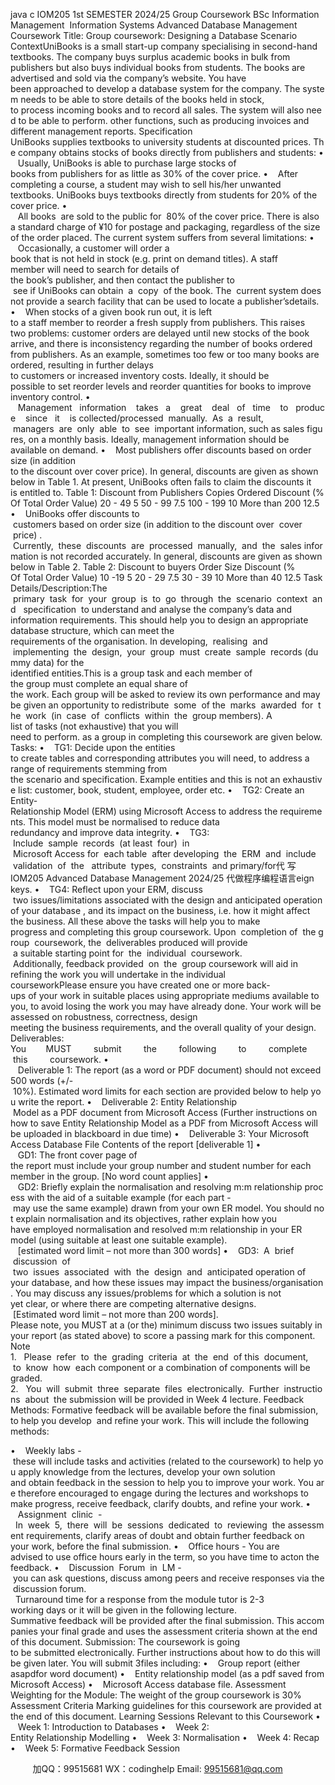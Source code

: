 java c
IOM205
1st SEMESTER 2024/25 Group Coursework
BSc Information Management  Information Systems
Advanced Database Management
Coursework Title:
Group coursework: Designing a Database
Scenario
ContextUniBooks is a small start-up company specialising in second-hand textbooks. The company buys surplus academic books in bulk from publishers but also buys individual books from students. The books are advertised and sold via the company’s website. You have been approached to develop a database system for the company. The system needs to be able to store details of the books held in stock, to process incoming books and to record all sales. The system will also need to be able to perform. other functions, such as producing invoices and different management reports.
Specification
UniBooks supplies textbooks to university students at discounted prices. The company obtains stocks of books directly from publishers and students:
•    Usually, UniBooks is able to purchase large stocks of books from publishers for as little as 30% of the cover price.
•    After completing a course, a student may wish to sell his/her unwanted textbooks. UniBooks buys textbooks directly from students for 20% of the cover price.
•    All books  are sold to the public for  80% of the cover price. There is also a standard charge of ¥10 for postage and packaging, regardless of the size of the order placed.
The current system suffers from several limitations:
•    Occasionally, a customer will order a book that is not held in stock (e.g. print on demand titles). A staff member will need to search for details of the book’s publisher, and then contact the publisher to  see if UniBooks can obtain  a  copy  of the book. The  current system does not provide a search facility that can be used to locate a publisher’sdetails.
•    When stocks of a given book run out, it is left to a staff member to reorder a fresh supply from publishers. This raises two problems: customer orders are delayed until new stocks of the book arrive, and there is inconsistency regarding the number of books ordered from publishers. As an example, sometimes too few or too many books are ordered, resulting in further delays to customers or increased inventory costs. Ideally, it should be possible to set reorder levels and reorder quantities for books to improve inventory control.
•    Management   information    takes   a    great    deal   of   time    to   produce    since   it    is collected/processed  manually.  As  a  result,  managers  are  only  able  to  see  important information, such as sales figures, on a monthly basis. Ideally, management information should be available on demand.
•    Most publishers offer discounts based on order size (in addition to the discount over cover price). In general, discounts are given as shown below in Table 1. At present, UniBooks often fails to claim the discounts it is entitled to.
Table 1: Discount from Publishers
Copies Ordered
Discount
(% Of Total Order Value)
20 - 49
5
50 - 99
7.5
100 - 199
10
More than 200
12.5
•    UniBooks offer discounts to  customers based on order size (in addition to the discount over  cover  price) .  Currently,  these  discounts  are  processed  manually,  and  the  sales information is not recorded accurately. In general, discounts are given as shown below in Table 2.
Table 2: Discount to buyers
Order Size
Discount
(% Of Total Order Value)
10 -19
5
20 - 29
7.5
30 - 39
10
More than 40
12.5
Task Details/Description:The  primary  task  for  your  group  is  to  go  through  the  scenario  context  and   specification  to understand and analyse the company’s data and information requirements. This should help you to design an appropriate database structure, which can meet the requirements of the organisation. In developing,  realising  and  implementing  the  design,  your  group  must  create  sample  records (dummy data) for the identified entities.This is a group task and each member of the group must complete an equal share of the work. Each group will be asked to review its own performance and may be given an opportunity to redistribute  some  of the  marks  awarded  for  the  work  (in  case  of  conflicts  within  the  group members). A list of tasks (not exhaustive) that you will need to perform. as a group in completing this coursework are given below.
Tasks:
•    TG1: Decide upon the entities to create tables and corresponding attributes you will need, to address a range of requirements stemming from the scenario and specification. Example entities and this is not an exhaustive list: customer, book, student, employee, order etc.
•    TG2: Create an Entity-Relationship Model (ERM) using Microsoft Access to address the requirements. This model must be normalised to reduce data redundancy and improve data integrity.
•    TG3:  Include  sample  records  (at least  four)  in  Microsoft Access for  each table  after developing  the  ERM  and  include  validation  of  the   attribute  types,  constraints  and primary/for代 写IOM205 Advanced Database Management 2024/25
代做程序编程语言eign keys.
•    TG4: Reflect upon your ERM, discuss  two issues/limitations associated with the design and anticipated operation of your database , and its impact on the business, i.e. how it might affect the business.
All these above the tasks will help you to make progress and completing this group coursework. Upon  completion of  the group  coursework, the  deliverables produced will provide  a suitable starting point for  the  individual  coursework.  Additionally, feedback provided  on  the  group coursework will aid in refining the work you will undertake in the individual courseworkPlease ensure you have created one or more back-ups of your work in suitable places using appropriate mediums available to you, to avoid losing the work you may have already done.
Your work will be assessed on robustness, correctness, design meeting the business requirements, and the overall quality of your design.
Deliverables:
You        MUST         submit         the         following         to         complete        this         coursework.
•    Deliverable 1: The report (as a word or PDF document) should not exceed 500 words (+/- 10%). Estimated word limits for each section are provided below to help you write the report.
•    Deliverable 2: Entity Relationship  Model as a PDF document from Microsoft Access (Further instructions on how to save Entity Relationship Model as a PDF from Microsoft Access will be uploaded in blackboard in due time)
•    Deliverable 3: Your Microsoft Access Database File
Contents of the report [deliverable 1]
•    GD1: The front cover page of the report must include your group number and student number for each member in the group. [No word count applies]
•    GD2: Briefly explain the normalisation and resolving m:m relationship process with the aid of a suitable example (for each part - may use the same example) drawn from your own ER model. You should not explain normalisation and its objectives, rather explain how you have employed normalisation and resolved m:m relationship in your ER model (using suitable at least one suitable example).    [estimated word limit – not more than 300 words]
•    GD3:  A  brief  discussion  of  two  issues  associated  with  the  design  and  anticipated operation of your database, and how these issues may impact the business/organisation. You may discuss any issues/problems for which a solution is not yet clear, or where there are competing alternative designs.  [Estimated word limit – not more than 200 words].
Please note, you MUST at a (or the) minimum discuss two issues suitably in your report (as stated above) to score a passing mark for this component.
Note
1.   Please  refer  to  the  grading  criteria  at  the  end  of this  document,  to  know  how  each component or a combination of components will be graded.
2.   You  will  submit  three  separate  files  electronically.  Further  instructions  about  the submission will be provided in Week 4 lecture.
Feedback Methods:
Formative feedback will be available before the final submission, to help you develop  and refine your work. This will include the following methods:


•    Weekly labs - these will include tasks and activities (related to the coursework) to help you apply knowledge from the lectures, develop your own solution and obtain feedback in the session to help you to improve your work. You are therefore encouraged to engage during the lectures and workshops to make progress, receive feedback, clarify doubts, and refine your work.
•    Assignment  clinic  -  In  week  5,  there  will  be  sessions  dedicated  to  reviewing  the assessment requirements, clarify areas of doubt and obtain further feedback on your work, before the final submission.
•    Office hours - You are advised to use office hours early in the term, so you have time to acton the feedback.
•    Discussion  Forum  in  LM - you can ask questions, discuss among peers and receive responses via the discussion forum.   Turnaround time for a response from the module tutor is 2-3 working days or it will be given in the following lecture.
Summative feedback will be provided after the final submission. This accompanies your final grade and uses the assessment criteria shown at the end of this document.
Submission:
The coursework is going to be submitted electronically. Further instructions about how to do this will be given later.
You will submit 3files including:
•    Group report (either asapdfor word document)
•    Entity relationship model (as a pdf saved from Microsoft Access)
•    Microsoft Access database file.
Assessment Weighting for the Module:
The weight of the group coursework is 30%
Assessment Criteria
Marking guidelines for this coursework are provided at the end of this document.
Learning Sessions Relevant to this Coursework
•    Week 1: Introduction to Databases
•    Week 2: Entity Relationship Modelling
•    Week 3: Normalisation
•    Week 4: Recap
•    Week 5: Formative Feedback Session





         
加QQ：99515681  WX：codinghelp  Email: 99515681@qq.com
